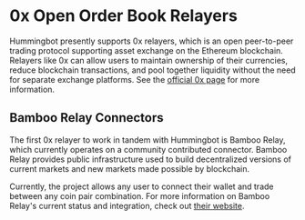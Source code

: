 # 0x Open Order Book Relayers

Hummingbot presently supports 0x relayers, which is an open peer-to-peer trading protocol supporting asset exchange on the Ethereum blockchain. Relayers like 0x can allow users to maintain ownership of their currencies, reduce blockchain transactions, and pool together liquidity without the need for separate exchange platforms. See the [official 0x page](https://0x.org/) for more information.

## Bamboo Relay Connectors

The first 0x relayer to work in tandem with Hummingbot is Bamboo Relay, which currently operates on a community contributed connector. Bamboo Relay provides public infrastructure used to build decentralized versions of current markets and new markets made possible by blockchain.

Currently, the project allows any user to connect their wallet and trade between any coin pair combination. For more information on Bamboo Relay's current status and integration, check out [their website](https://bamboorelay.com/).
